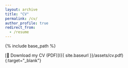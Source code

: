 ```yaml
---
layout: archive
title: "CV"
permalink: /cv/
author_profile: true
redirect_from:
  - /resume
---
```


{% include base_path %}

[📄 Download my CV (PDF)]({{ site.baseurl }}/assets/cv.pdf){:target="_blank"}